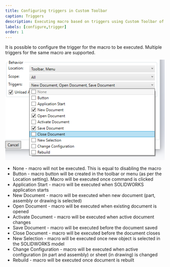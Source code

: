 ```yaml
---
title: Configuring triggers in Custom Toolbar
caption: Triggers
description: Executing macro based on triggers using Custom Toolbar of CAD+ Toolset
labels: [configure,trigger]
order: 1
---
```

It is possible to configure the trigger for the macro to be executed. Multiple triggers for the same macro are supported.

![Macro triggers](macro-triggers.png)

* None - macro will not be executed. This is equal to disabling the macro
* Button - macro button will be created in the toolbar or menu (as per the Location setting). Macro will be executed once command is clicked
* Application Start - macro will be executed when SOLIDWORKS application starts
* New Document - macro will be executed when new document (part, assembly or drawing is selected)
* Open Document - macro will be executed when existing document is opened
* Activate Document - macro will be executed when active document changes
* Save Document - macro will be executed before the document saved
* Close Document - macro will be executed before the document closes
* New Selection - macro will be executed once new object is selected in the SOLIDWORKS model
* Change Configuration - macro will be executed when active configuration (in part and assembly) or sheet (in drawing) is changed
* Rebuild - macro will be executed once document is rebuilt